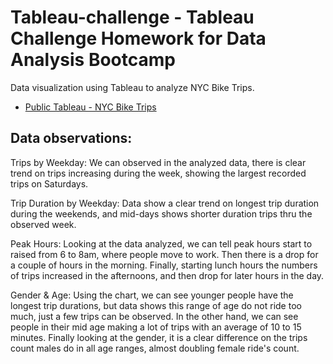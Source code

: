 # Tableau-challenge - Tableau Challenge Homework for Data Analysis Bootcamp
Data visualization using Tableau to analyze NYC Bike Trips.

- [Public Tableau - NYC Bike Trips](https://public.tableau.com/profile/rafael.j3549#!/vizhome/CitiBikeNYC-Analysis/NYCBikeAnalysis?publish=yes)

## Data observations:

Trips by Weekday: We can observed in the analyzed data, there is clear trend on trips increasing during the week, showing the largest recorded trips on Saturdays.

Trip Duration by Weekday: Data show a clear trend on longest trip duration during the weekends, and mid-days shows shorter duration trips thru the observed week.

Peak Hours: Looking at the data analyzed, we can tell peak hours start to raised from 6 to 8am, where people move to work. Then there is a drop for a couple of hours in the morning. Finally, starting lunch hours the numbers of trips increased in the afternoons, and then drop for later hours in the day.

Gender & Age: Using the chart, we can see younger people have the longest trip durations, but data shows this range of age do not ride too much, just a few trips can be observed. In the other hand, we can see people in their mid age making a lot of trips with an average of 10 to 15 minutes. Finally looking at the gender, it is a clear difference on the trips count males do in all age ranges, almost doubling female ride's count.
